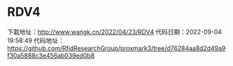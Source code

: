 # RDV4
下载地址：http://www.wangk.cn/2022/04/23/RDV4
代码日期：2022-09-04 19:58:49
代码地址：https://github.com/RfidResearchGroup/proxmark3/tree/d76284aa8d2d49a9f30a5888c3e456ab039ed0b8
